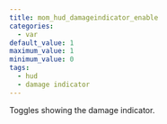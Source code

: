 ```yaml
---
title: mom_hud_damageindicator_enable
categories:
  - var
default_value: 1
maximum_value: 1
minimum_value: 0
tags:
  - hud
  - damage indicator
---
```


Toggles showing the damage indicator.
